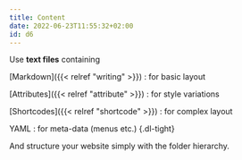 ```yaml
---
title: Content
date: 2022-06-23T11:55:32+02:00
id: d6
---
```

Use **text files** containing

[Markdown]({{< relref "writing" >}})
: for basic layout

[Attributes]({{< relref "attribute" >}})
: for style variations

[Shortcodes]({{< relref "shortcode" >}})
: for complex layout

YAML
: for meta-data (menus etc.)
{.dl-tight}

And structure your website simply with the folder hierarchy.
